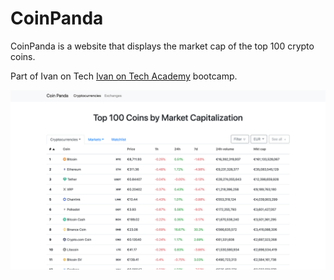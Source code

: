 # CoinPanda

CoinPanda is a website that displays the market cap of the top 100 crypto coins.

Part of Ivan on Tech [Ivan on Tech Academy](https://academy.ivanontech.com/) bootcamp.

![Preview](./preview.png)
